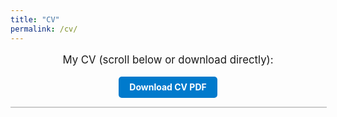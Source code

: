 ```yaml
---
title: "CV"
permalink: /cv/
---
```


<p style="text-align:center; font-size: 1.2em; margin-bottom: 1em;">
My CV (scroll below or download directly):
</p>

<!-- Download button -->
<div style="text-align:center; margin-bottom: 1em;">
  <a href="/files/Pulliam_CV_5_15_2025.pdf" target="_blank" rel="noopener noreferrer"
     style="display:inline-block; background-color:#007acc; color:white; padding:0.6em 1.2em; 
            border-radius:5px; text-decoration:none; font-weight:bold;">
    Download CV PDF
  </a>
</div>

<!-- PDF.js container -->
<div id="pdf-container" style="width:100%; max-width:800px; margin:auto; border:1px solid #ccc;"></div>

<!-- PDF.js library from CDN -->
<script src="https://cdnjs.cloudflare.com/ajax/libs/pdf.js/3.10.141/pdf.min.js"></script>

<script>
const url = '/files/Pulliam_CV_5_15_2025.pdf';
const pdfjsLib = window['pdfjs-dist/build/pdf'];

// Use the CDN worker to avoid GitHub Pages CORS issues
pdfjsLib.GlobalWorkerOptions.workerSrc = 'https://cdnjs.cloudflare.com/ajax/libs/pdf.js/3.10.141/pdf.worker.min.js';

const container = document.getElementById('pdf-container');

// Load the PDF
pdfjsLib.getDocument(url).promise.then(pdf => {
  for (let pageNum = 1; pageNum <= pdf.numPages; pageNum++) {
    pdf.getPage(pageNum).then(page => {
      const viewport = page.getViewport({ scale: 1.5 });
      const canvas = document.createElement('canvas');
      container.appendChild(canvas);
      const ctx = canvas.getContext('2d');

      // Scale to container width
      const scale = container.clientWidth / viewport.width;
      const scaledViewport = page.getViewport({ scale: 1.5 * scale });

      canvas.width = scaledViewport.width;
      canvas.height = scaledViewport.height;

      page.render({ canvasContext: ctx, viewport: scaledViewport });
    });
  }
});
</script>
